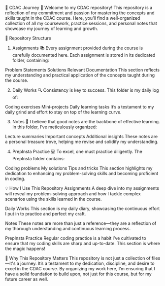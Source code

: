 🚀 CDAC Journey 🚀
Welcome to my CDAC repository! This repository is a reflection of my commitment and passion for mastering the concepts and skills taught in the CDAC course. Here, you’ll find a well-organized collection of all my coursework, practice sessions, and personal notes that showcase my journey of learning and growth.

📁 Repository Structure
1. Assignments 📚
Every assignment provided during the course is carefully documented here. Each assignment is stored in its dedicated folder, containing:

Problem Statements
Solutions
Relevant Documentation
This section reflects my understanding and practical application of the concepts taught during the course.

2. Daily Works 🔍
Consistency is key to success. This folder is my daily log of:

Coding exercises
Mini-projects
Daily learning tasks
It’s a testament to my daily grind and effort to stay on top of the learning curve.

3. Notes 📝
I believe that good notes are the backbone of effective learning. In this folder, I’ve meticulously organized:

Lecture summaries
Important concepts
Additional insights
These notes are a personal treasure trove, helping me revise and solidify my understanding.

4. PrepInsta Practice 💻
To excel, one must practice diligently. The PrepInsta folder contains:

Coding problems
My solutions
Tips and tricks
This section highlights my dedication to enhancing my problem-solving skills and becoming proficient in coding.

💡 How I Use This Repository
Assignments
A deep dive into my assignments will reveal my problem-solving approach and how I tackle complex scenarios using the skills learned in the course.

Daily Works
This section is my daily diary, showcasing the continuous effort I put in to practice and perfect my craft.

Notes
These notes are more than just a reference—they are a reflection of my thorough understanding and continuous learning process.

PrepInsta Practice
Regular coding practice is a habit I’ve cultivated to ensure that my coding skills are sharp and up-to-date. This section is where the magic happens!

🌟 Why This Repository Matters
This repository is not just a collection of files—it's a journey. It’s a testament to my dedication, discipline, and desire to excel in the CDAC course. By organizing my work here, I’m ensuring that I have a solid foundation to build upon, not just for this course, but for my future career as well.
